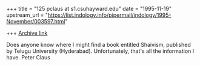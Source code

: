 +++
title = "125 pclaus at s1.csuhayward.edu"
date = "1995-11-19"
upstream_url = "https://list.indology.info/pipermail/indology/1995-November/003597.html"

+++
[Archive link](https://list.indology.info/pipermail/indology/1995-November/003597.html)


Does anyone know where I might find a book entitled
Shaivism, published by Telugu University (Hyderabad).
Unfortunately, that's all the information I have.
Peter Claus





